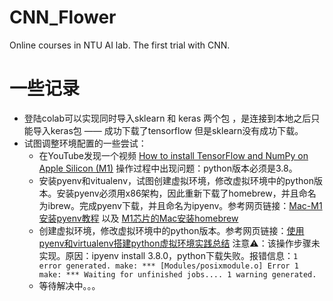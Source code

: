# CNN_Flower
Online courses in NTU AI lab. The first trial with CNN.

# 一些记录
- 登陆colab可以实现同时导入sklearn 和 keras 两个包 ，是连接到本地之后只能导入keras包 —— 成功下载了tensorflow 但是sklearn没有成功下载。
- 试图调整环境配置的一些尝试：
  - 在YouTube发现一个视频 [How to install TensorFlow and NumPy on Apple Silicon (M1)](https://www.youtube.com/watch?v=6W8pjnW65Q8) 操作过程中出现问题：python版本必须是3.8。
  - 安装pyenv和vitualenv，试图创建虚拟环境，修改虚拟环境中的python版本。安装pyenv必须用x86架构，因此重新下载了homebrew，并且命名为ibrew。完成pyenv下载，并且命名为ipyenv。参考网页链接：[Mac-M1安装pyenv教程](https://www.xiang007.com/2021/07/22/Mac-M1%E5%AE%89%E8%A3%85pyenv%E6%95%99%E7%A8%8B/) 以及 [M1芯片的Mac安装homebrew](https://blog.csdn.net/qq1808814025/article/details/112667458?spm=1001.2101.3001.6650.1&utm_medium=distribute.pc_relevant.none-task-blog-2%7Edefault%7ECTRLIST%7Edefault-1.opensearchhbase&depth_1-utm_source=distribute.pc_relevant.none-task-blog-2%7Edefault%7ECTRLIST%7Edefault-1.opensearchhbase)
  - 创建虚拟环境，修改虚拟环境中的python版本。参考网页链接：[使用pyenv和virtualenv搭建python虚拟环境实践总结](https://blog.csdn.net/eric_sunah/article/details/56289937)  注意⚠️：该操作步骤未实现。原因：ipyenv install 3.8.0，python下载失败。报错信息：```1 error generated.
make: *** [Modules/posixmodule.o] Error 1
make: *** Waiting for unfinished jobs....
1 warning generated.``` 
  - 等待解决中。。。

